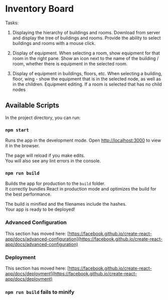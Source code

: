 # Inventory Board
Tasks:
1. Displaying the hierarchy of buildings and rooms. Download from server and display the tree of buildings and rooms. Provide the ability to select buildings and rooms with a mouse click.

2. Display of equipment. When selecting a room, show equipment for that room in the right pane. Show an icon next to the name of the building / room, whether there is equipment in the selected room.

3. Display of equipment in buildings, floors, etc. When selecting a building, floor, wing - show the equipment that is in the selected node, as well as in the children.
Equipment editing. If a room is selected that has no child nodes

## Available Scripts

In the project directory, you can run:

### `npm start`

Runs the app in the development mode.
Open [http://localhost:3000](http://localhost:3000) to view it in the browser.

The page will reload if you make edits.\
You will also see any lint errors in the console.


### `npm run build`

Builds the app for production to the `build` folder.\
It correctly bundles React in production mode and optimizes the build for the best performance.

The build is minified and the filenames include the hashes.\
Your app is ready to be deployed!



### Advanced Configuration

This section has moved here: [https://facebook.github.io/create-react-app/docs/advanced-configuration](https://facebook.github.io/create-react-app/docs/advanced-configuration)

### Deployment

This section has moved here: [https://facebook.github.io/create-react-app/docs/deployment](https://facebook.github.io/create-react-app/docs/deployment)

### `npm run build` fails to minify

